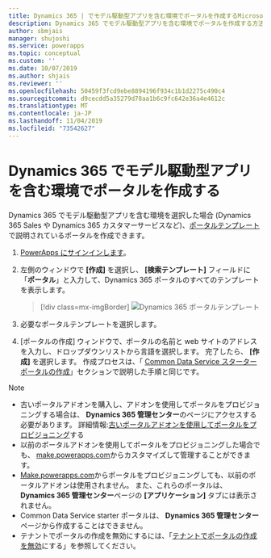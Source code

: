 ```yaml
---
title: Dynamics 365 | でモデル駆動型アプリを含む環境でポータルを作成するMicrosoft Docs
description: Dynamics 365 でモデル駆動型アプリを含む環境でポータルを作成する方法について説明します。
author: sbmjais
manager: shujoshi
ms.service: powerapps
ms.topic: conceptual
ms.custom: ''
ms.date: 10/07/2019
ms.author: shjais
ms.reviewer: ''
ms.openlocfilehash: 50459f3fcd9ebe8894196f934c1b1d2275c490c4
ms.sourcegitcommit: d9cecdd5a35279d78aa1b6c9fc642e36a4e4612c
ms.translationtype: MT
ms.contentlocale: ja-JP
ms.lasthandoff: 11/04/2019
ms.locfileid: "73542627"
---
```

# <a name="create-a-portal-in-an-environment-containing-model-driven-apps-in-dynamics-365"></a>Dynamics 365 でモデル駆動型アプリを含む環境でポータルを作成する

Dynamics 365 でモデル駆動型アプリを含む環境を選択した場合 (Dynamics 365 Sales や Dynamics 365 カスタマーサービスなど)、[ポータルテンプレート](portal-templates.md)で説明されているポータルを作成できます。

1.  [PowerApps にサインインします](https://make.powerapps.com)。

2.  左側のウィンドウで **[作成]** を選択し、 **[検索テンプレート]** フィールドに「**ポータル**」と入力して、Dynamics 365 ポータルのすべてのテンプレートを表示します。

    > [!div class=mx-imgBorder]
    > ![Dynamics 365 ポータルテンプレート](media/dynamics-portals.png "Dynamics 365 ポータルテンプレート")  

3.  必要なポータルテンプレートを選択します。

4.  [ポータルの作成] ウィンドウで、ポータルの名前と web サイトのアドレスを入力し、ドロップダウンリストから言語を選択します。 完了したら、 **[作成]** を選択します。 作成プロセスは、「 [Common Data Service スターターポータルの作成](create-portal.md)」セクションで説明した手順と同じです。

> [!NOTE]
> - 古いポータルアドオンを購入し、アドオンを使用してポータルをプロビジョニングする場合は、 **Dynamics 365 管理センター**のページにアクセスする必要があります。 詳細情報:[古いポータルアドオンを使用してポータルをプロビジョニング](provision-portal-add-on.md)する
> - 以前のポータルアドオンを使用してポータルをプロビジョニングした場合でも、 [make.powerapps.com](https://make.powerapps.com)からカスタマイズして管理することができます。
> - [Make.powerapps.com](https://make.powerapps.com)からポータルをプロビジョニングしても、以前のポータルアドオンは使用されません。 また、これらのポータルは、 **Dynamics 365 管理センター**ページの **[アプリケーション]** タブには表示されません。
> - Common Data Service starter ポータルは、 **Dynamics 365 管理センター**ページから作成することはできません。
> - テナントでポータルの作成を無効にするには、「[テナントでポータルの作成を無効](create-portal.md#disable-portal-creation-in-a-tenant)にする」を参照してください。

